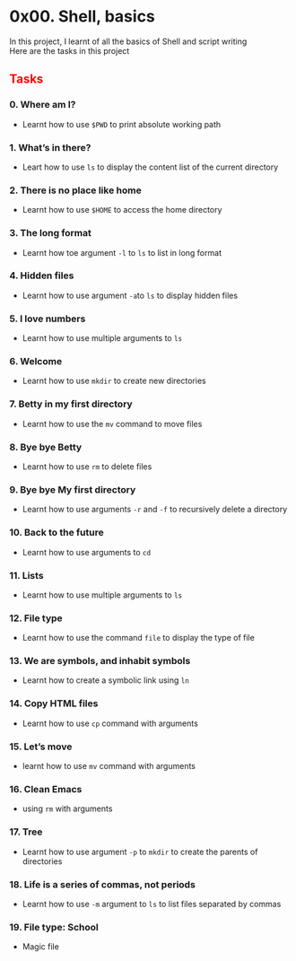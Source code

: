 # 0x00. Shell, basics
In this project, I learnt of all the basics of Shell and script writing <br>
Here are the tasks in this project

## <span style="color:red;"> Tasks</span>
### 0. Where am I?
- Learnt how to use ``$PWD`` to print absolute working path

### 1. What’s in there?
- Leart how to use ``ls`` to display the content list of the current directory

### 2. There is no place like home
- Learnt how to use ``$HOME`` to access the home directory

### 3. The long format
- Learnt how toe argument ``-l`` to ``ls`` to list in long format

### 4. Hidden files
- Learnt how to use argument ``-a``to ``ls`` to display hidden files

### 5. I love numbers
- Learnt how to use multiple arguments to ``ls``

### 6. Welcome
- Learnt how to use ``mkdir`` to create new directories

### 7. Betty in my first directory
- Learnt how to use the ``mv`` command to move files

### 8. Bye bye Betty
- Learnt how to use ``rm`` to delete files

### 9. Bye bye My first directory
- Learnt how to use arguments ``-r`` and ``-f`` to recursively delete a directory

### 10. Back to the future
- Learnt how to use arguments to ``cd``

### 11. Lists
- Learnt how to use multiple arguments to ``ls``

### 12. File type
- Learnt how to use the command  ``file`` to display the type of file

### 13. We are symbols, and inhabit symbols
- Learnt how to create a symbolic link using ``ln``

### 14. Copy HTML files
- Learnt how to use ``cp`` command with arguments

### 15. Let’s move
- learnt how to use ``mv`` command with arguments

### 16. Clean Emacs
- using ``rm`` with arguments

### 17. Tree
- Learnt how to use argument ``-p`` to ``mkdir`` to create the parents of directories

### 18. Life is a series of commas, not periods
- Learnt how to use ``-m`` argument to ``ls`` to list files separated by commas

### 19. File type: School
- Magic file
